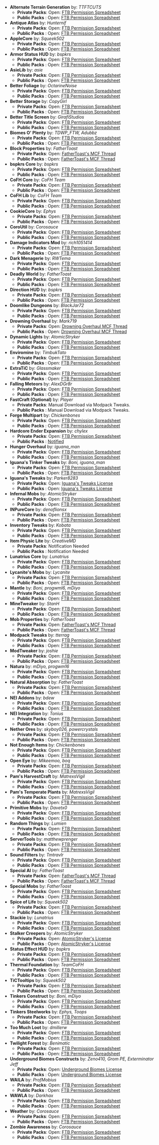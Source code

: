 [AtomicStryker's License]:https://dl.dropboxusercontent.com/u/27836116/FTBPermissionsImages/advancedmachinesatomicstryker.png
[Drowning Overhaul MCF Thread]:http://www.minecraftforum.net/forums/mapping-and-modding/minecraft-mods/2174575-drowning-overhaul-water-got-a-whole-lot-more?comment=45
[FatherToast's MCF Thread]:http://www.minecraftforum.net/forums/mapping-and-modding/minecraft-mods/1282771-1-6-x-forge-father-toasts-mods-special-mobs-mob
[FTB Permission Spreadsheet]:http://1drv.ms/1kbLNMM
[Glowstone Wire MCF Thread]:http://www.minecraftforum.net/forums/mapping-and-modding/minecraft-mods/1280347-glowstone-wire-v1-0-2-113
[Iguana's Tweaks License]:https://github.com/Parker8283/IguanaTweaks/blob/master/LICENSE
[Underground Biomes License]:https://www.dropbox.com/s/45yeaokdmr7wcbm/Underground%20Biomes%20Construct%20Permissions.png?dl=0

- **Alternate Terrain Generation** by: *TTFTCUTS*
  - **Private Packs**: Open: [FTB Permission Spreadsheet]
  - **Public Packs** : Open: [FTB Permission Spreadsheet]
- **Antique Atlas** by: *Hunternif*
  - **Private Packs**: Open: [FTB Permission Spreadsheet]
  - **Public Packs** : Open: [FTB Permission Spreadsheet]
- **AppleCore** by: *Squeek502*
  - **Private Packs**: Open: [FTB Permission Spreadsheet]
  - **Public Packs** : Open: [FTB Permission Spreadsheet]
- **Armor Status HUD** by: *bspkrs*
  - **Private Packs**: Open: [FTB Permission Spreadsheet]
  - **Public Packs** : Open: [FTB Permission Spreadsheet]
- **AsieLib** by: *asie*
  - **Private Packs**: Open: [FTB Permission Spreadsheet]
  - **Public Packs** : Open: [FTB Permission Spreadsheet]
- **Better Foliage** by: *OctarineNoise*
  - **Private Packs**: Open: [FTB Permission Spreadsheet]
  - **Public Packs** : Open: [FTB Permission Spreadsheet]
- **Better Storage** by: *CopyGirl*
  - **Private Packs**: Open: [FTB Permission Spreadsheet]
  - **Public Packs** : Open: [FTB Permission Spreadsheet]
- **Better Title Screen** by: *GirafiStudios*
  - **Private Packs**: Open: [FTB Permission Spreadsheet]
  - **Public Packs** : Open: [FTB Permission Spreadsheet]
- **Biomes O' Plenty** by: *TDWP_FTW, Adubbz*
  - **Private Packs**: Open: [FTB Permission Spreadsheet]
  - **Public Packs** : Open: [FTB Permission Spreadsheet]
- **Block Properties** by: *FatherToast*
  - **Private Packs**: Open: [FatherToast's MCF Thread]
  - **Public Packs** : Open: [FatherToast's MCF Thread]
- **bspkrs Core** by: *bspkrs*
  - **Private Packs**: Open: [FTB Permission Spreadsheet]
  - **Public Packs** : Open: [FTB Permission Spreadsheet]
- **CoFH Core** by: *CoFH Team*
  - **Private Packs**: Open: [FTB Permission Spreadsheet]
  - **Public Packs** : Open: [FTB Permission Spreadsheet]
- **CoFH Lib** by: *CoFH Team*
  - **Private Packs**: Open: [FTB Permission Spreadsheet]
  - **Public Packs** : Open: [FTB Permission Spreadsheet]
- **CookieCore** by: *Ephys*
  - **Private Packs**: Open: [FTB Permission Spreadsheet]
  - **Public Packs** : Open: [FTB Permission Spreadsheet]
- **CoroUtil** by: *Corosauce*
  - **Private Packs**: Open: [FTB Permission Spreadsheet]
  - **Public Packs** : Open: [FTB Permission Spreadsheet]
- **Damage Indicators Mod** by: *rich1051414*
  - **Private Packs**: Open: [FTB Permission Spreadsheet]
  - **Public Packs** : Open: [FTB Permission Spreadsheet]
- **Dark Menagerie** by: *RWTema*
  - **Private Packs**: Open: [FTB Permission Spreadsheet]
  - **Public Packs** : Open: [FTB Permission Spreadsheet]
- **Deadly World** by: *FatherToast*
  - **Private Packs**: Open: [FTB Permission Spreadsheet]
  - **Public Packs** : Open: [FTB Permission Spreadsheet]
- **Direction HUD** by: *bspkrs*
  - **Private Packs**: Open: [FTB Permission Spreadsheet]
  - **Public Packs** : Open: [FTB Permission Spreadsheet]
- **Doomlike Dungeons** by: *BlackJar72*
  - **Private Packs**: Open: [FTB Permission Spreadsheet]
  - **Public Packs** : Open: [FTB Permission Spreadsheet]
- **Drowning Overhaul** by: *Mark719*
  - **Private Packs**: Open: [Drowning Overhaul MCF Thread]
  - **Public Packs** : Open: [Drowning Overhaul MCF Thread]
- **Dynamic Lights** by: *AtomicStryker*
  - **Private Packs**: Open: [FTB Permission Spreadsheet]
  - **Public Packs** : Open: [FTB Permission Spreadsheet]
- **Enviromine** by: *TimbukTato*
  - **Private Packs**: Open: [FTB Permission Spreadsheet]
  - **Public Packs** : Open: [FTB Permission Spreadsheet]
- **ExtraTiC** by: *Glassmaker*
  - **Private Packs**: Open: [FTB Permission Spreadsheet]
  - **Public Packs** : Open: [FTB Permission Spreadsheet]
- **Falling Meteors** by: *AlexDGr8r*
  - **Private Packs**: Open: [FTB Permission Spreadsheet]
  - **Public Packs** : Open: [FTB Permission Spreadsheet]
- **FastCraft (Optional)** by: *Player*
  - **Private Packs**: Manual Download via Modpack Tweaks.
  - **Public Packs** : Manual Download via Modpack Tweaks.
- **Forge Multipart** by: *Chickenbones*
  - **Private Packs**: Open: [FTB Permission Spreadsheet]
  - **Public Packs** : Open: [FTB Permission Spreadsheet]
- **Hardcore Ender Expansion** by: *chylex*
  - **Private Packs**: Open: [FTB Permission Spreadsheet]
  - **Public Packs** : [Notified](https://www.dropbox.com/s/xgp8zkwvspaqqat/Chylex%20TWBB%20Notification.png?dl=0)
- **Hunger Overhaul** by: *iguana_man*
  - **Private Packs**: Open: [FTB Permission Spreadsheet]
  - **Public Packs** : Open: [FTB Permission Spreadsheet]
- **Iguana's Tinker Tweaks** by: *Boni, iguana_man*
  - **Private Packs**: Open: [FTB Permission Spreadsheet]
  - **Public Packs** : Open: [FTB Permission Spreadsheet]
- **Iguana's Tweaks** by: *Parker8283*
  - **Private Packs**: Open: [Iguana's Tweaks License]
  - **Public Packs** : Open: [Iguana's Tweaks License]
- **Infernal Mobs** by: *AtomicStryker*
  - **Private Packs**: Open: [FTB Permission Spreadsheet]
  - **Public Packs** : Open: [FTB Permission Spreadsheet]
- **INPureCore** by: *denoflionsx*
  - **Private Packs**: Open: [FTB Permission Spreadsheet]
  - **Public Packs** : Open: [FTB Permission Spreadsheet]
- **Inventory Tweaks** by: *Kobata*
  - **Private Packs**: Open: [FTB Permission Spreadsheet]
  - **Public Packs** : Open: [FTB Permission Spreadsheet]
- **Item Physic Lite** by: *CreativeMD*
  - **Private Packs**: Notification Needed
  - **Public Packs** : Notification Needed
- **Lunatrius Core** by: *Lunatrius*
  - **Private Packs**: Open: [FTB Permission Spreadsheet]
  - **Public Packs** : Open: [FTB Permission Spreadsheet]
- **Lycanite's Mobs** by: *Lycanite*
  - **Private Packs**: Open: [FTB Permission Spreadsheet]
  - **Public Packs** : Open: [FTB Permission Spreadsheet]
- **Mantle** by: *Boni, progwml6, mDiyo*
  - **Private Packs**: Open: [FTB Permission Spreadsheet]
  - **Public Packs** : Open: [FTB Permission Spreadsheet]
- **MineTweaker** by: *StanH*
  - **Private Packs**: Open: [FTB Permission Spreadsheet]
  - **Public Packs** : Open: [FTB Permission Spreadsheet]
- **Mob Properties** by: *FatherToast*
  - **Private Packs**: Open: [FatherToast's MCF Thread]
  - **Public Packs** : Open: [FatherToast's MCF Thread]
- **Modpack Tweaks** by: *tterrag*
  - **Private Packs**: Open: [FTB Permission Spreadsheet]
  - **Public Packs** : Open: [FTB Permission Spreadsheet]
- **ModTweaker** by: *joshie*
  - **Private Packs**: Open: [FTB Permission Spreadsheet]
  - **Public Packs** : Open: [FTB Permission Spreadsheet]
- **Natura** by: *mDiyo, progwm16*
  - **Private Packs**: Open: [FTB Permission Spreadsheet]
  - **Public Packs** : Open: [FTB Permission Spreadsheet]
- **Natural Absorption** by: *FatherToast*
  - **Private Packs**: Open: [FTB Permission Spreadsheet]
  - **Public Packs** : Open: [FTB Permission Spreadsheet]
- **NEI Addons** by: *bdew*
  - **Private Packs**: Open: [FTB Permission Spreadsheet]
  - **Public Packs** : Open: [FTB Permission Spreadsheet]
- **NEI Integration** by: *Tonius*
  - **Private Packs**: Open: [FTB Permission Spreadsheet]
  - **Public Packs** : Open: [FTB Permission Spreadsheet]
- **Nether Ores** by: *skyboy026, powercrystals*
  - **Private Packs**: Open: [FTB Permission Spreadsheet]
  - **Public Packs** : Open: [FTB Permission Spreadsheet]
- **Not Enough Items** by: *Chickenbones*
  - **Private Packs**: Open: [FTB Permission Spreadsheet]
  - **Public Packs** : Open: [FTB Permission Spreadsheet]
- **Open Eye** by: *Mikeemoo, boq*
  - **Private Packs**: Open: [FTB Permission Spreadsheet]
  - **Public Packs** : Open: [FTB Permission Spreadsheet]
- **Pam's HarvestCraft** by: *MatrexsVigil*
  - **Private Packs**: Open: [FTB Permission Spreadsheet]
  - **Public Packs** : Open: [FTB Permission Spreadsheet]
- **Pam's Temperate Plants** by: *MatrexsVigil*
  - **Private Packs**: Open: [FTB Permission Spreadsheet]
  - **Public Packs** : Open: [FTB Permission Spreadsheet]
- **Primitive Mobs** by: *Davetx0*
  - **Private Packs**: Open: [FTB Permission Spreadsheet]
  - **Public Packs** : Open: [FTB Permission Spreadsheet]
- **Random Things** by: *Lumien*
  - **Private Packs**: Open: [FTB Permission Spreadsheet]
  - **Public Packs** : Open: [FTB Permission Spreadsheet]
- **ServerTools** by: *matthewprenger*
  - **Private Packs**: Open: [FTB Permission Spreadsheet]
  - **Public Packs** : Open: [FTB Permission Spreadsheet]
- **Sound Filters** by: *Tmtravlr*
  - **Private Packs**: Open: [FTB Permission Spreadsheet]
  - **Public Packs** : Open: [FTB Permission Spreadsheet]
- **Special AI** by: *FatherToast*
  - **Private Packs**: Open: [FatherToast's MCF Thread]
  - **Public Packs** : Open: [FatherToast's MCF Thread]
- **Special Mobs** by: *FatherToast*
  - **Private Packs**: Open: [FTB Permission Spreadsheet]
  - **Public Packs** : Open: [FTB Permission Spreadsheet]
- **Spice of Life** by: *Squeek502*
  - **Private Packs**: Open: [FTB Permission Spreadsheet]
  - **Public Packs** : Open: [FTB Permission Spreadsheet]
- **Stackie** by: *Lunatrius*
  - **Private Packs**: Open: [FTB Permission Spreadsheet]
  - **Public Packs** : Open: [FTB Permission Spreadsheet]
- **Stalker Creepers** by: *AtomicStryker*
  - **Private Packs**: Open: [AtomicStryker's License]
  - **Public Packs** : Open: [AtomicStryker's License]
- **Status Effect HUD** by: *bspkrs*
  - **Private Packs**: Open: [FTB Permission Spreadsheet]
  - **Public Packs** : Open: [FTB Permission Spreadsheet]
- **Thermal Foundation** by: *TeamCoFH*
  - **Private Packs**: Open: [FTB Permission Spreadsheet]
  - **Public Packs** : Open: [FTB Permission Spreadsheet]
- **TiCTooltips** by: *Squeek502*
  - **Private Packs**: Open: [FTB Permission Spreadsheet]
  - **Public Packs** : Open: [FTB Permission Spreadsheet]
- **Tinkers Construct** by: *Boni, mDiyo*
  - **Private Packs**: Open: [FTB Permission Spreadsheet]
  - **Public Packs** : Open: [FTB Permission Spreadsheet]
- **Tinkers Steelworks** by: *Ephys, Toops*
  - **Private Packs**: Open: [FTB Permission Spreadsheet]
  - **Public Packs** : Open: [FTB Permission Spreadsheet]
- **Too Much Loot** by: *dmillerw*
  - **Private Packs**: Open: [FTB Permission Spreadsheet]
  - **Public Packs** : Open: [FTB Permission Spreadsheet]
- **Twilight Forest** by: *Benimatic*
  - **Private Packs**: Open: [FTB Permission Spreadsheet]
  - **Public Packs** : Open: [FTB Permission Spreadsheet]
- **Underground Biomes Constructs** by: *Zeno410, Grom PE, Exterminator Jeff*
  - **Private Packs**: Open: [Underground Biomes License]
  - **Public Packs** : Open: [Underground Biomes License]
- **WAILA** by: *ProfMobius*
  - **Private Packs**: Open: [FTB Permission Spreadsheet]
  - **Public Packs** : Open: [FTB Permission Spreadsheet]
- **WAWLA** by: *Darkhax*
  - **Private Packs**: Open: [FTB Permission Spreadsheet]
  - **Public Packs** : Open: [FTB Permission Spreadsheet]
- **Weather** by: *Corosauce*
  - **Private Packs**: Open: [FTB Permission Spreadsheet]
  - **Public Packs** : Open: [FTB Permission Spreadsheet]
- **Zombie Awareness** by: *Corosauce*
  - **Private Packs**: Open: [FTB Permission Spreadsheet]
  - **Public Packs** : Open: [FTB Permission Spreadsheet]
